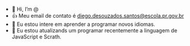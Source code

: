 - 👋 Hi, I’m @
- 👍 Meu email de contato é diego.desouzados.santos@escola.pr.gov.br
- 👀 Eu estou intere em aprender a programar novos idiomas.
- 🌱  Eu estou atualizands um programar recentemente a linguagem de JavaScript e Scrath.
